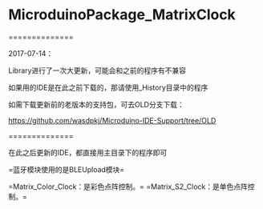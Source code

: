 # MicroduinoPackage_MatrixClock
==============

2017-07-14：

Library进行了一次大更新，可能会和之前的程序有不兼容

如果用的IDE是在此之前下载的，那请使用_History目录中的程序

如需下载更新前的老版本的支持包，可去OLD分支下载：

https://github.com/wasdpkj/Microduino-IDE-Support/tree/OLD

==============

在此之后更新的IDE，都直接用主目录下的程序即可

=蓝牙模块使用的是BLEUpload模块=

=Matrix_Color_Clock：是彩色点阵控制。=
=Matrix_S2_Clock：是单色点阵控制。=
